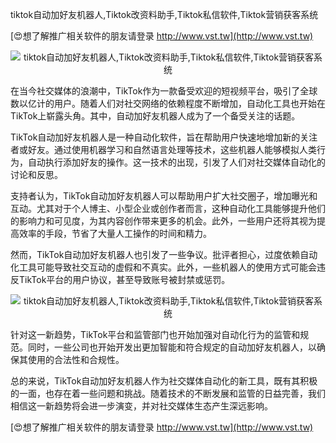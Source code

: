 tiktok自动加好友机器人,Tiktok改资料助手,Tiktok私信软件,Tiktok营销获客系统

[😍想了解推广相关软件的朋友请登录 http://www.vst.tw](http://www.vst.tw)

 <center><img src="https://vst.tw/MP4/tuiguang/png/8.png" alt="tiktok自动加好友机器人,Tiktok改资料助手,Tiktok私信软件,Tiktok营销获客系统"></center>

在当今社交媒体的浪潮中，TikTok作为一款备受欢迎的短视频平台，吸引了全球数以亿计的用户。随着人们对社交网络的依赖程度不断增加，自动化工具也开始在TikTok上崭露头角。其中，自动加好友机器人成为了一个备受关注的话题。

TikTok自动加好友机器人是一种自动化软件，旨在帮助用户快速地增加新的关注者或好友。通过使用机器学习和自然语言处理等技术，这些机器人能够模拟人类行为，自动执行添加好友的操作。这一技术的出现，引发了人们对社交媒体自动化的讨论和反思。

支持者认为，TikTok自动加好友机器人可以帮助用户扩大社交圈子，增加曝光和互动。尤其对于个人博主、小型企业或创作者而言，这种自动化工具能够提升他们的影响力和可见度，为其内容创作带来更多的机会。此外，一些用户还将其视为提高效率的手段，节省了大量人工操作的时间和精力。

然而，TikTok自动加好友机器人也引发了一些争议。批评者担心，过度依赖自动化工具可能导致社交互动的虚假和不真实。此外，一些机器人的使用方式可能会违反TikTok平台的用户协议，甚至导致账号被封禁或惩罚。

 <center><img src="https://vst.tw/MP4/tuiguang/png/3.png" alt="tiktok自动加好友机器人,Tiktok改资料助手,Tiktok私信软件,Tiktok营销获客系统"></center>

针对这一新趋势，TikTok平台和监管部门也开始加强对自动化行为的监管和规范。同时，一些公司也开始开发出更加智能和符合规定的自动加好友机器人，以确保其使用的合法性和合规性。

总的来说，TikTok自动加好友机器人作为社交媒体自动化的新工具，既有其积极的一面，也存在着一些问题和挑战。随着技术的不断发展和监管的日益完善，我们相信这一新趋势将会进一步演变，并对社交媒体生态产生深远影响。

[😍想了解推广相关软件的朋友请登录 http://www.vst.tw](http://www.vst.tw)



